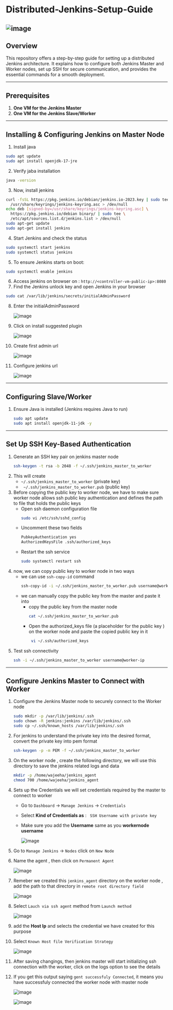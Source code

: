 # Distributed-Jenkins-Setup-Guide
![image](https://github.com/user-attachments/assets/f2da7ddb-37d9-4fc8-9ecb-c8ebe8dc6246)
---
## Overview
This repository offers a step-by-step guide for setting up a distributed Jenkins architecture. It explains how to configure both Jenkins Master and Worker nodes, set up SSH for secure communication, and provides the essential commands for a smooth deployment.

---
## Prerequisites
1. **One VM for the Jenkins Master**
2. **One VM for the Jenkins Slave/Worker**
---
## Installing & Configuring Jenkins on Master Node
1. Install java
``` bash
sudo apt update
sudo apt install openjdk-17-jre
```
2. Verify jaba installation
``` bash
java -version
```
3. Now, install jenkins
``` bash
curl -fsSL https://pkg.jenkins.io/debian/jenkins.io-2023.key | sudo tee \
  /usr/share/keyrings/jenkins-keyring.asc > /dev/null
echo deb [signed-by=/usr/share/keyrings/jenkins-keyring.asc] \
  https://pkg.jenkins.io/debian binary/ | sudo tee \
  /etc/apt/sources.list.d/jenkins.list > /dev/null
sudo apt-get update
sudo apt-get install jenkins
```
4. Start Jenkins and check the status
``` bash
sudo systemctl start jenkins
sudo systemctl status jenkins
```
5. To ensure Jenkins starts on boot:
``` bash
sudo systemctl enable jenkins
```
6. Access jenkins on browser on : `http://<controller-vm-public-ip>:8080`
7. Find the Jenkins unlock key and open Jenkins in your browser
``` bash
sudo cat /var/lib/jenkins/secrets/initialAdminPassword
```
8. Enter the initialAdminPassword
   
   ![image](https://github.com/user-attachments/assets/b16412e7-8c87-4afe-a7cc-0e4e33123040)
9. Click on install suggested plugin
    
   ![image](https://github.com/user-attachments/assets/4d9da132-6cf2-41ae-8a80-8fd4a6a5d6c3)
10. Create first admin url
    
    ![image](https://github.com/user-attachments/assets/fb86a363-934f-486a-8ba6-83b0a5019178)
11. Configure jenkins url
    
    ![image](https://github.com/user-attachments/assets/4cef2e68-e83b-4151-908e-0858adf36c3f)
---
## Configuring Slave/Worker
1. Ensure Java is installed (Jenkins requires Java to run)
   ``` bash
   sudo apt update
   sudo apt install openjdk-11-jdk -y
   ```
---
## Set Up SSH Key-Based Authentication
1. Generate an SSH key pair on jenkins master node
   ``` bash
   ssh-keygen -t rsa -b 2048 -f ~/.ssh/jenkins_master_to_worker
   ```
2. This will create
   - `~/.ssh/jenkins_master_to_worker` (private key)
   - ` ~/.ssh/jenkins_master_to_worker.pub` (public key)
3. Before copying the public key to worker node, we have to make sure worker node allows ssh public key authentication and defines the path to file that holds the public keys
   - Open ssh daemon configuration file
     ``` bash
     sudo vi /etc/ssh/sshd_config
     ```
   - Uncomment these two fields
     ``` bash
     PubkeyAuthentication yes
     AuthorizedKeysFile .ssh/authorized_keys
     ```
   - Restart the ssh service
     ``` bash
     sudo systemctl restart ssh
     ```
4. now, we can copy public key to worker node in two ways
   - we can use `ssh-copy-id` command
     ``` bash
     ssh-copy-id -i ~/.ssh/jenkins_master_to_worker.pub username@worker_ip
     ```
   - we can manually copy the public key from the master and paste it into
     - copy the public key from the master node
       ``` bash
       cat ~/.ssh/jenkins_master_to_worker.pub
       ```
     - Open the authorized_keys file (a placeholder for the public key ) on the worker node and paste the copied public key in it
       ``` bash
        vi ~/.ssh/authorized_keys
       ```
  5. Test ssh connectivity
     ``` bash
     ssh -i ~/.ssh/jenkins_master_to_worker username@worker-ip
     ```
 ---
 ## Configure Jenkins Master to Connect with Worker
 1. Configure the Jenkins Master node to securely connect to the Worker node
    ``` bash
    sudo mkdir -p /var/lib/jenkins/.ssh
    sudo chown -R jenkins:jenkins /var/lib/jenkins/.ssh
    sudo cp ~/.ssh/known_hosts /var/lib/jenkins/.ssh
    ```
2. For jenkins to understand the private key into the desired format, convert the private key into pem format
   ``` bash
   ssh-keygen -p -m PEM -f ~/.ssh/jenkins_master_to_worker
   ```
3. On the worker node , create the following directory, we will use this directory to save the jenkins related logs and data
   ``` bash
   mkdir -p /home/wajeeha/jenkins_agent
   chmod 700 /home/wajeeha/jenkins_agent
   ```
4. Sets up the Credentials
   we will set credentials required by the master to connect to worker
   - Go to `Dashboard` -> `Manage Jenkins` -> `Credentials`
   - Select **Kind of Credentials as** : ` SSH Username with private key`
   - Make sure you add the **Username**  same as you **workernode username**
     
     ![image](https://github.com/user-attachments/assets/79b67b9d-e780-4405-a18c-54af370c619d)
5. Go to `Manage Jenkins` -> `Nodes` click on `New Node`
6. Name the agent , then click on `Permanent Agent`
   
   ![image](https://github.com/user-attachments/assets/cf267718-bd86-4df1-9a34-ebcf8672e9f3)
7. Remeber we created this `jenkins_agent` directory on the worker node , add the path to that directory in `remote root directory field`
   
   ![image](https://github.com/user-attachments/assets/15175409-ab04-4251-9919-de4e0627ade3)
8. Select `Lauch via ssh agent` method from `Launch method`
    
   ![image](https://github.com/user-attachments/assets/388ed465-fcaa-4d13-9ce3-57f329a24325)
  
9. add the **Host Ip** and selects the credential we have created for this purpose
10. Select `Known Host file Verification Strategy`
    
    ![image](https://github.com/user-attachments/assets/88bc109b-ebe5-405c-b58f-5f2bf2c818e7)
11. After saving changings, then jenkins master will start initializing ssh connection with the worker, click on the logs option to see the details
12. If you get this output saying `gent successfuly Connected`, it means you have successfuly connected the worker node with master node
    
    ![image](https://github.com/user-attachments/assets/496e8ad8-f640-48b9-9780-253e6728d852)

    ![image](https://github.com/user-attachments/assets/b54fecb8-cf28-4bc0-9138-d0ede9f117bd)






   



       









